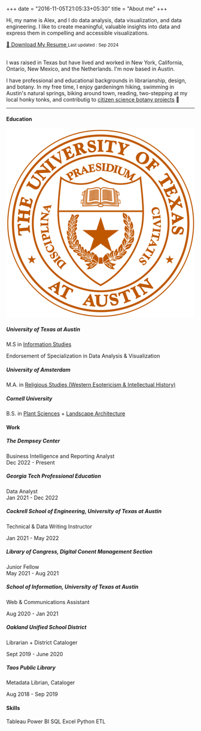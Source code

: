 +++
date = "2016-11-05T21:05:33+05:30"
title = "About me"
+++

Hi, my name is Alex, and I do data analysis, data visualization, and data engineering. I like to create meaningful, valuable insights into data and express them in compelling and accessible visualizations.

<a href="/downloads/Resume_Reese,Alexander_9.24.pdf" class="btn" download>
    📄 Download My Resume
</a>
<small>Last updated : Sep 2024</small>


</br>
</br>


<!-- ![This is me](/img/areese_circle_photo.png) -->

<p class="role">I was raised in Texas but have lived and worked in New York, California, Ontario, New Mexico, and the Netherlands. I'm now based in Austin.</p>
<p class="role">I have professional and educational backgrounds in librarianship, design, and botany. In my free time, I enjoy gardeningm hiking, swimming in Austin's natural springs, biking around town, reading, two-stepping at my local honky tonks, and contributig to <a href="https://www.inaturalist.org/observations?place_id=any&user_id=txalexander&verifiable=any">citizen science botany projects</a> 🌱 </p>
<hr>

#### Education

<div class="job">
<img src="/img/ut_seal.png"></img>
<div class="jobtext">
<h5>University of Texas at Austin</h5>
<span class = major>M.S in <a href="https://www.ischool.utexas.edu/">Information Studies</a></span>
<p class="date">Endorsement of Specialization in Data Analysis & Visualization</p>
<!-- **2022** -->
</div></div>

##### University of Amsterdam
<span class = major>M.A. in <a href="https://www.amsterdamhermetica.nl/">Religious Studies (Western Esotericism & Intellectual History)</a></span>
<!-- **2017** -->

##### Cornell University
<span class = major>B.S. in <a href="https://cals.cornell.edu/school-integrative-plant-science">Plant Sciences</a> + <a href="https://cals.cornell.edu/landscape-architecture">Landscape Architecture</a></span>   
<!-- **2014** -->

<h4 class=resume-heading>Work</h4>

<div class="job">
<!-- <img src=""></img> -->
<div class="jobtext">
<h5>The Dempsey Center</h5>   
<div class=role>Business Intelligence and Reporting Analyst</div>  
<div class=date>Dec 2022 - Present</div>
</div></div>

<div class="job">
<!-- <img src=""></img> -->
<div class="jobtext">
<h5>Georgia Tech Professional Education</h5>   
<div class=role>Data Analyst</div>  
<div class=date>Jan 2021 - Dec 2022</div>
</div></div>

##### Cockrell School of Engineering, University of Texas at Austin  
<div class=role>Technical & Data Writing Instructor</div>    
<p class=date>Jan 2021 - May 2022</p>  

##### Library of Congress, Digital Conent Management Section  
<div class=role>Junior Fellow</div>
<div class=date>May 2021 - Aug 2021</div>  

##### School of Information, University of Texas at Austin  
<div class=role>Web & Communications Assistant</div>  
<p class=date>Aug 2020 - Jan 2021</p>

##### Oakland Unified School District  
<div class=role>Librarian + District Cataloger</div>    
<p class=date>Sept 2019 - June 2020</p>

<div class="job">
<!-- <img src="/img/taos.png"></img> -->
<div class="jobtext">
<h5>Taos Public Library</h5>  
<div class=role>Metadata Librian, Cataloger</div>    
<p class=date>Aug 2018 - Sep 2019</p>
</div></div>

#### Skills
<span class=role>Tableau
Power BI
SQL
Excel 
Python
ETL
</span>    
<!-- [1]: /img/about.jpg -->
